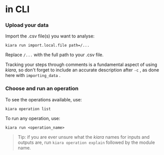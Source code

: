# in CLI

### Upload your data

Import the .csv file(s) you want to analyse:

```⏎
kiara run import.local.file path=/...
```

Replace `/...` with the full path to your .csv file.   &#x20;

Tracking your steps through comments is a fundamental aspect of using _kiara_, so don't forget to include an accurate description after `-c` , as done here with `importing_data` .

### Choose and run an operation

To see the operations available, use:

```
kiara operation list
```

To run any operation, use:&#x20;

```
kiara run <operation_name>
```

> Tip: if you are ever unsure what the _kiara_ names for inputs and outputs are, run `kiara operation explain` followed by the module name.
